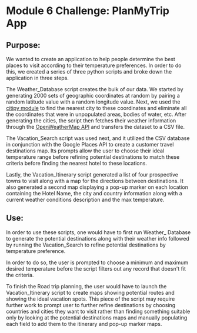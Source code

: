 # Module 6 Challenge: PlanMyTrip App

## Purpose:

We wanted to create an application to help people determine the best places to visit according to their temperature preferences.
In order to do this, we created a series of three python scripts and broke down the application in three steps.

The Weather_Database script creates the bulk of our data. 
We started by generating 2000 sets of geographic coordinates at random by pairing a random latitude value with a random longitude value. Next, we used the [citipy module](https://github.com/wingchen/citipy) to find the nearest city to these coordinates and eliminate all the coordinates that were in unpopulated areas, bodies of water, etc. After generating the cities, the script then fetches their weather information through the [OpenWeatherMap API](https://openweathermap.org/api) and transfers the dataset to a CSV file.

The Vacation_Search script was used next, and it utilized the CSV database in conjunction with the Google Places API to create  a customer travel destinations map. Its prompts allow the user to choose their ideal temperature range before refining potential destinations to match these criteria before finding the nearest hotel to these locations.

Lastly, the Vacation_Itinerary script generated a list of four prospective towns to visit along with a map for the directions between destinations. It also generated a second map displaying a pop-up marker on each location containing the Hotel Name, the city and country information along with a current weather conditions description and the max temperature.

## Use:

In order to use these scripts, one would have to first run Weather_ Database to generate the potential destinations along with their weather info followed by running the Vacation_Search to refine potential destinations by temperature preference.

In order to do so, the user is prompted to choose a minimum and maximum desired temperature before the script filters out any record that doesn't fit the criteria.

To finish the Road trip planning, the user would have to launch the Vacation_Itinerary script to create maps showing potential routes and showing the ideal vacation spots. This piece of the script may require further work to prompt user to further refine destinations by choosing countries and cities they want to visit rather than finding something suitable only by looking at the potential destinations maps and manually populating each field to add them to the itinerary and pop-up marker maps.
